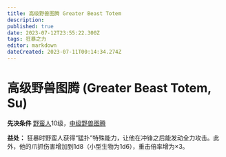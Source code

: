 ```yaml
---
title: 高级野兽图腾 Greater Beast Totem
description: 
published: true
date: 2023-07-12T23:55:22.300Z
tags: 狂暴之力
editor: markdown
dateCreated: 2023-07-11T00:14:34.274Z
---
```


# 高级野兽图腾 (Greater Beast Totem, Su)

**先决条件** [野蛮人](/野蛮人)10级，[中级野兽图腾](/狂暴之力/中级野兽图腾)

**益处：** 狂暴时野蛮人获得“猛扑”特殊能力，让他在冲锋之后能发动全力攻击。此外，他的爪抓伤害增加到1d8（小型生物为1d6），重击倍率增为×3。
